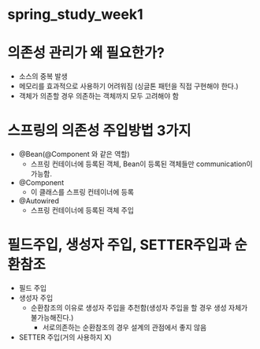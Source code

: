 # spring_study_week1

# 의존성 관리가 왜 필요한가?
+ 소스의 중복 발생
+ 메모리를 효과적으로 사용하기 어려워짐 (싱글톤 패턴을 직접 구현해야 한다.)
+ 객체가 의존할 경우 의존하는 객체까지 모두 고려해야 함

# 스프링의 의존성 주입방법 3가지
+ @Bean(@Component 와 같은 역할) 
  + 스프링 컨테이너에 등록된 객체, Bean이 등록된 객체들만 communication이 가능함.
+ @Component
  + 이 클래스를 스프링 컨테이너에 등록
+ @Autowired
  + 스프링 컨테이너에 등록된 객체 주입

# 필드주입, 생성자 주입, SETTER주입과 순환참조
+ 필드 주입
+ 생성자 주입
  + 순환참조의 이유로 생성자 주입을 추천함(생성자 주입을 할 경우 생성 자체가 불가능해진다.)
    + 서로의존하는 순환참조의 경우 설계의 관점에서 좋지 않음
+ SETTER 주입(거의 사용하지 X)
